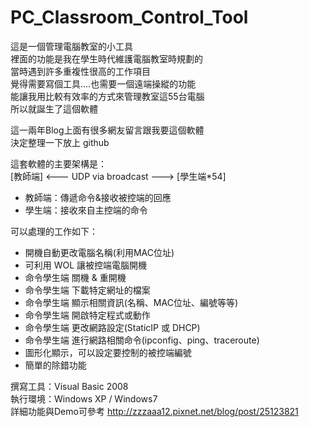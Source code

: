 PC_Classroom_Control_Tool
=========================
這是一個管理電腦教室的小工具  
裡面的功能是我在學生時代維護電腦教室時規劃的  
當時遇到許多重複性很高的工作項目  
覺得需要寫個工具....也需要一個遠端操縱的功能  
能讓我用比較有效率的方式來管理教室這55台電腦  
所以就誕生了這個軟體  
  
這一兩年Blog上面有很多網友留言跟我要這個軟體  
決定整理一下放上 github  
  
這套軟體的主要架構是：  
[教師端] <--- UDP via broadcast ---> [學生端*54]  
* 教師端：傳遞命令&接收被控端的回應  
* 學生端：接收來自主控端的命令  
  
可以處理的工作如下：  
* 開機自動更改電腦名稱(利用MAC位址)  
* 可利用 WOL 讓被控端電腦開機  
* 命令學生端 關機 & 重開機  
* 命令學生端 下載特定網址的檔案  
* 命令學生端 顯示相關資訊(名稱、MAC位址、編號等等)  
* 命令學生端 開啟特定程式或動作  
* 命令學生端 更改網路設定(StaticIP 或 DHCP)  
* 命令學生端 進行網路相關命令(ipconfig、ping、traceroute)  
* 圖形化顯示，可以設定要控制的被控端編號  
* 簡單的除錯功能  
  
撰寫工具：Visual Basic 2008  
執行環境：Windows XP / Windows7  
詳細功能與Demo可參考 http://zzzaaa12.pixnet.net/blog/post/25123821  
